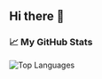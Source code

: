 ## Hi there 👋

### 📈 My GitHub Stats  

![Top Languages](https://github-readme-stats.vercel.app/api/top-langs/?username=jameerbasha&layout=compact&theme=radical)  

<!--
**JameerBasha/Jameerbasha** is a ✨ _special_ ✨ repository because its `README.md` (this file) appears on your GitHub profile.

Here are some ideas to get you started:

- 🔭 I’m currently working on ...
- 🌱 I’m currently learning ...
- 👯 I’m looking to collaborate on ...
- 🤔 I’m looking for help with ...
- 💬 Ask me about ...
- 📫 How to reach me: ...
- 😄 Pronouns: ...
- ⚡ Fun fact: ...
-->

